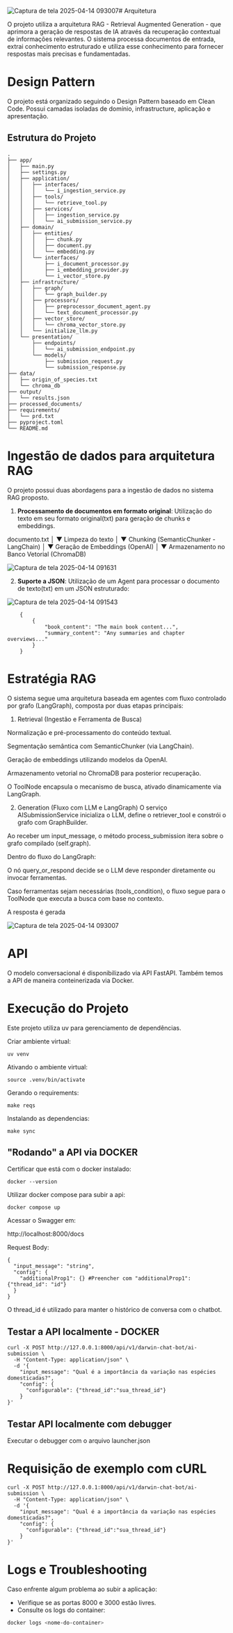 ![Captura de tela 2025-04-14 093007](https://github.com/user-attachments/assets/67d21989-9368-4bbb-9bc9-d3f3155b5d7d)# Arquitetura

O projeto utiliza a arquitetura RAG - Retrieval Augmented Generation - que aprimora a geração de respostas de IA através da recuperação contextual de informações relevantes. O sistema processa documentos de entrada, extrai conhecimento estruturado e utiliza esse conhecimento para fornecer respostas mais precisas e fundamentadas.

# Design Pattern

O projeto está organizado seguindo o Design Pattern baseado em Clean Code. Possui camadas isoladas de domínio, infrastructure, aplicação e apresentação.

## Estrutura do Projeto

```
.
├── app/
│   ├── main.py
│   ├── settings.py
│   ├── application/
│   │   ├── interfaces/
│   │   │   └── i_ingestion_service.py
│   │   ├── tools/
│   │   │   └── retrieve_tool.py
│   │   ├── services/
│   │   │   ├── ingestion_service.py
│   │   │   └── ai_submission_service.py
│   ├── domain/
│   │   ├── entities/
│   │   │   ├── chunk.py
│   │   │   ├── document.py
│   │   │   └── embedding.py
│   │   └── interfaces/
│   │       ├── i_document_processor.py
│   │       ├── i_embedding_provider.py
│   │       └── i_vector_store.py
│   ├── infrastructure/
│   │   ├── graph/
│   │   │   └── graph_builder.py
│   │   ├── processors/
│   │   │   ├── preprocessor_document_agent.py
│   │   │   └── text_document_processor.py
│   │   ├── vector_store/
│   │   │   └── chroma_vector_store.py
│   │   └── initialize_llm.py
│   └── presentation/
│       ├── endpoints/
│       │   └── ai_submission_endpoint.py
│       └── models/
│           ├── submission_request.py
│           └── submission_response.py
├── data/
│   ├── origin_of_species.txt
│   └── chroma_db
├── output/
│   └── results.json
├── processed_documents/
├── requirements/
│   └── prd.txt
├── pyproject.toml
└── README.md
```



# Ingestão de dados para arquitetura RAG

O projeto possui duas abordagens para a ingestão de dados no sistema RAG proposto.

1. **Processamento de documentos em formato original**: Utilização do texto em seu formato original(txt) para geração de chunks e embeddings.

documento.txt
   │
   ▼
Limpeza do texto
   │
   ▼
Chunking (SemanticChunker - LangChain)
   │
   ▼
Geração de Embeddings (OpenAI)
   │
   ▼
Armazenamento no Banco Vetorial (ChromaDB)

![Captura de tela 2025-04-14 091631](https://github.com/user-attachments/assets/547ed71a-a9a4-405f-bfdd-362620306127)


2. **Suporte a JSON**: Utilização de um Agent para processar o documento de texto(txt) em um JSON estruturado:

![Captura de tela 2025-04-14 091543](https://github.com/user-attachments/assets/d3a1e33c-97bb-49aa-af84-8b5f880dae38)

```
    {
        {
            "book_content": "The main book content...",
            "summary_content": "Any summaries and chapter overviews..."
        }
    }
```

# Estratégia RAG

O sistema segue uma arquitetura baseada em agentes com fluxo controlado por grafo (LangGraph), composta por duas etapas principais:

1. Retrieval (Ingestão e Ferramenta de Busca)

Normalização e pré-processamento do conteúdo textual.

Segmentação semântica com SemanticChunker (via LangChain).

Geração de embeddings utilizando modelos da OpenAI.

Armazenamento vetorial no ChromaDB para posterior recuperação.

O ToolNode encapsula o mecanismo de busca, ativado dinamicamente via LangGraph.

2. Generation (Fluxo com LLM e LangGraph)
O serviço AISubmissionService inicializa o LLM, define o retriever_tool e constrói o grafo com GraphBuilder.

Ao receber um input_message, o método process_submission itera sobre o grafo compilado (self.graph).

Dentro do fluxo do LangGraph:

O nó query_or_respond decide se o LLM deve responder diretamente ou invocar ferramentas.

Caso ferramentas sejam necessárias (tools_condition), o fluxo segue para o ToolNode que executa a busca com base no contexto.

A resposta é gerada

![Captura de tela 2025-04-14 093007](https://github.com/user-attachments/assets/f03adf4b-b436-4a54-bc8a-e7b0616e8e83)


# API

O modelo conversacional é disponibilizado via API FastAPI.
Também temos a API de maneira conteinerizada via Docker.



# Execução do Projeto

Este projeto utiliza uv para gerenciamento de dependências.

Criar ambiente virtual:

`uv venv`

Ativando o ambiente virtual:

`source .venv/bin/activate`

Gerando o requirements:

`make reqs`

Instalando as dependencias:

`make sync`

## "Rodando" a API via DOCKER

Certificar que está com o docker instalado:

`docker --version`

Utilizar docker compose para subir a api:

`docker compose up`


Acessar o Swagger em:

http://localhost:8000/docs

Request Body:
```
{
  "input_message": "string",
  "config": {
    "additionalProp1": {} #Preencher com "additionalProp1": {"thread_id": "id"}
  }
}
```

O thread_id é utilizado para manter o histórico de conversa com o chatbot.

## Testar a API localmente - DOCKER
```
curl -X POST http://127.0.0.1:8000/api/v1/darwin-chat-bot/ai-submission \
  -H "Content-Type: application/json" \
  -d '{
    "input_message": "Qual é a importância da variação nas espécies domesticadas?",
    "config": {
      "configurable": {"thread_id":"sua_thread_id"}
    }
}'
```

## Testar API localmente com debugger

Executar o debugger com o arquivo launcher.json

# Requisição de exemplo com cURL
```
curl -X POST http://127.0.0.1:8000/api/v1/darwin-chat-bot/ai-submission \
  -H "Content-Type: application/json" \
  -d '{
    "input_message": "Qual é a importância da variação nas espécies domesticadas?",
    "config": {
      "configurable": {"thread_id":"sua_thread_id"}
    }
}'
```

# Logs e Troubleshooting

Caso enfrente algum problema ao subir a aplicação:

- Verifique se as portas 8000 e 3000 estão livres.
- Consulte os logs do container:

```bash
docker logs <nome-do-container>
```
